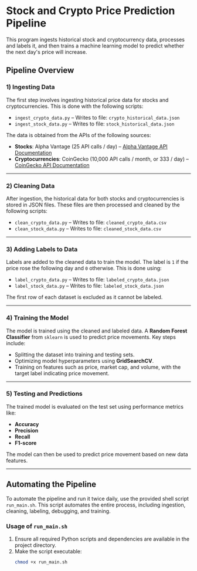 # Stock and Crypto Price Prediction Pipeline

This program ingests historical stock and cryptocurrency data, processes and labels it, and then trains a machine learning model to predict whether the next day's price will increase.

## Pipeline Overview

### 1) Ingesting Data
The first step involves ingesting historical price data for stocks and cryptocurrencies. This is done with the following scripts:
- `ingest_crypto_data.py` – Writes to file: `crypto_historical_data.json`
- `ingest_stock_data.py` – Writes to file: `stock_historical_data.json`

The data is obtained from the APIs of the following sources:
- **Stocks**: Alpha Vantage (25 API calls / day) – [Alpha Vantage API Documentation](https://www.alphavantage.co/documentation/)
- **Cryptocurrencies**: CoinGecko (10,000 API calls / month, or 333 / day) – [CoinGecko API Documentation](https://docs.coingecko.com/v3.0.1/reference/introduction)

---

### 2) Cleaning Data
After ingestion, the historical data for both stocks and cryptocurrencies is stored in JSON files. These files are then processed and cleaned by the following scripts:
- `clean_crypto_data.py` – Writes to file: `cleaned_crypto_data.csv`
- `clean_stock_data.py` – Writes to file: `cleaned_stock_data.csv`

---

### 3) Adding Labels to Data
Labels are added to the cleaned data to train the model. The label is `1` if the price rose the following day and `0` otherwise. This is done using:
- `label_crypto_data.py` – Writes to file: `labeled_crypto_data.json`
- `label_stock_data.py` – Writes to file: `labeled_stock_data.json`

The first row of each dataset is excluded as it cannot be labeled.

---

### 4) Training the Model
The model is trained using the cleaned and labeled data. A **Random Forest Classifier** from `sklearn` is used to predict price movements. Key steps include:
- Splitting the dataset into training and testing sets.
- Optimizing model hyperparameters using **GridSearchCV**.
- Training on features such as price, market cap, and volume, with the target label indicating price movement.

---

### 5) Testing and Predictions
The trained model is evaluated on the test set using performance metrics like:
- **Accuracy**
- **Precision**
- **Recall**
- **F1-score**

The model can then be used to predict price movement based on new data features.

---

## Automating the Pipeline

To automate the pipeline and run it twice daily, use the provided shell script `run_main.sh`. This script automates the entire process, including ingestion, cleaning, labeling, debugging, and training.

### Usage of `run_main.sh`
1. Ensure all required Python scripts and dependencies are available in the project directory.
2. Make the script executable:
   ```bash
   chmod +x run_main.sh